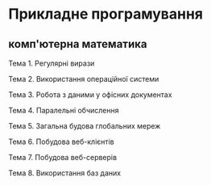 # Прикладне програмування

## комп'ютерна математика

   Тема 1. Регулярні вирази

   Тема 2. Використання операційної системи

   Тема 3. Робота з даними у офісних документах

   Тема 4. Паралельні обчислення

   Тема 5. Загальна будова глобальних мереж

   Тема 6. Побудова веб-клієнтів

   Тема 7. Побудова веб-серверів

   Тема 8. Використання баз даних
   